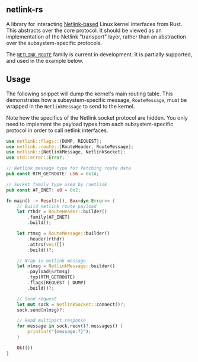## netlink-rs

A library for interacting
[Netlink-based](https://man7.org/linux/man-pages/man7/netlink.7.html) Linux
kernel interfaces from Rust. This abstracts over the core protocol.  It should
be viewed as an implementation of the Netlink "transport" layer, rather than an
abstraction over the subsystem-specific protocols.

The [`NETLINK_ROUTE`](https://man7.org/linux/man-pages/man7/rtnetlink.7.html)
family is current in development. It is partially supported, and used in the
example below.

## Usage

The following snippet will dump the kernel's main routing table. This
demonstrates how a subsystem-specific message, `RouteMessage`, must be wrapped
in the `NetlinkMessage` to send to the kernel.

Note how the specifics of the Netlink socket protocol are hidden. You only need
to implement the payload types from each subsystem-specific protocol in order to
call netlink interfaces.

```rust
use netlink::flags::{DUMP, REQUEST};
use netlink::route::{RouteHeader, RouteMessage};
use netlink::{NetlinkMessage, NetlinkSocket};
use std::error::Error;

// Netlink message type for fetching route data
pub const RTM_GETROUTE: u16 = 0x1A;

// Socket family type used by rnetlink
pub const AF_INET: u8 = 0x2;

fn main() -> Result<(), Box<dyn Error>> {
    // Build netlink route payload
    let rthdr = RouteHeader::builder()
        .family(AF_INET)
        .build();

    let rtmsg = RouteMessage::builder()
        .header(rthdr)
        .attrs(vec![])
        .build()?;

    // Wrap in netlink message
    let nlmsg = NetlinkMessage::builder()
        .payload(&rtmsg)
        .typ(RTM_GETROUTE)
        .flags(REQUEST | DUMP)
        .build()?;

    // Send request
    let mut sock = NetlinkSocket::connect()?;
    sock.send(nlmsg)?;

    // Read multipart response
    for message in sock.recv()?.messages() {
        println!("{message:?}");
    }

    Ok(())
}
```
